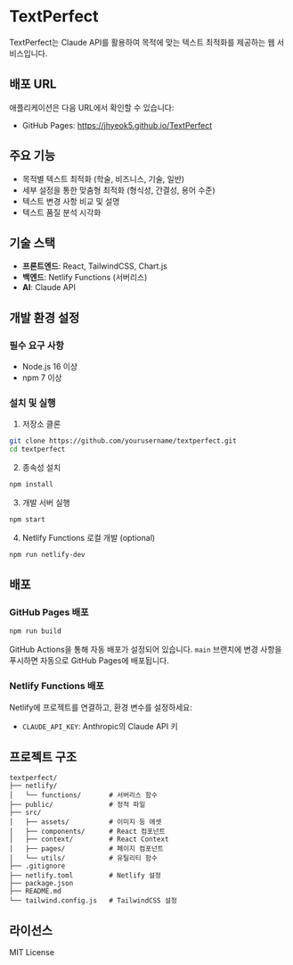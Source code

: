# TextPerfect

TextPerfect는 Claude API를 활용하여 목적에 맞는 텍스트 최적화를 제공하는 웹 서비스입니다.

## 배포 URL

애플리케이션은 다음 URL에서 확인할 수 있습니다:
- GitHub Pages: https://jhyeok5.github.io/TextPerfect

## 주요 기능

- 목적별 텍스트 최적화 (학술, 비즈니스, 기술, 일반)
- 세부 설정을 통한 맞춤형 최적화 (형식성, 간결성, 용어 수준)
- 텍스트 변경 사항 비교 및 설명
- 텍스트 품질 분석 시각화

## 기술 스택

- **프론트엔드**: React, TailwindCSS, Chart.js
- **백엔드**: Netlify Functions (서버리스)
- **AI**: Claude API

## 개발 환경 설정

### 필수 요구 사항

- Node.js 16 이상
- npm 7 이상

### 설치 및 실행

1. 저장소 클론

```bash
git clone https://github.com/yourusername/textperfect.git
cd textperfect
```

2. 종속성 설치

```bash
npm install
```

3. 개발 서버 실행

```bash
npm start
```

4. Netlify Functions 로컬 개발 (optional)

```bash
npm run netlify-dev
```

## 배포

### GitHub Pages 배포

```bash
npm run build
```

GitHub Actions을 통해 자동 배포가 설정되어 있습니다. `main` 브랜치에 변경 사항을 푸시하면 자동으로 GitHub Pages에 배포됩니다.

### Netlify Functions 배포

Netlify에 프로젝트를 연결하고, 환경 변수를 설정하세요:

- `CLAUDE_API_KEY`: Anthropic의 Claude API 키

## 프로젝트 구조

```
textperfect/
├── netlify/
│   └── functions/       # 서버리스 함수
├── public/              # 정적 파일
├── src/
│   ├── assets/          # 이미지 등 에셋
│   ├── components/      # React 컴포넌트
│   ├── context/         # React Context
│   ├── pages/           # 페이지 컴포넌트
│   └── utils/           # 유틸리티 함수
├── .gitignore
├── netlify.toml         # Netlify 설정
├── package.json
├── README.md
└── tailwind.config.js   # TailwindCSS 설정
```

## 라이선스

MIT License 